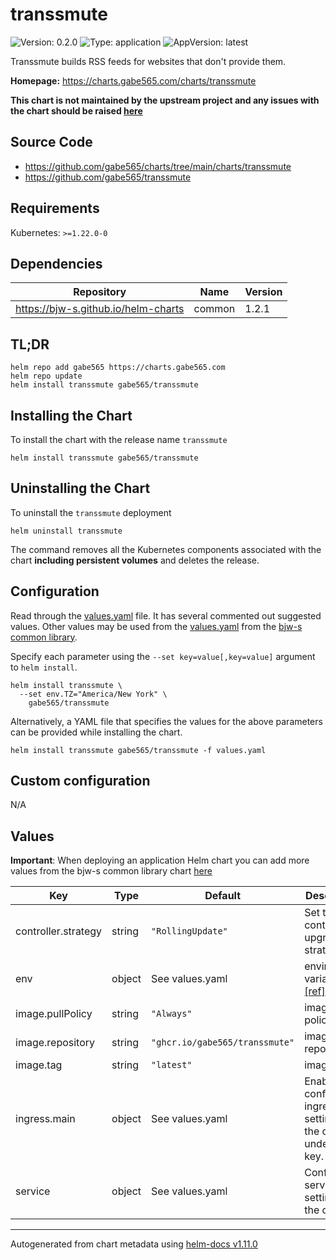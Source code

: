 # transsmute

![Version: 0.2.0](https://img.shields.io/badge/Version-0.2.0-informational?style=flat-square)
![Type: application](https://img.shields.io/badge/Type-application-informational?style=flat-square)
![AppVersion: latest](https://img.shields.io/badge/AppVersion-latest-informational?style=flat-square)

Transsmute builds RSS feeds for websites that don't provide them.

**Homepage:** <https://charts.gabe565.com/charts/transsmute>

**This chart is not maintained by the upstream project and any issues with the chart should be raised [here](https://github.com/gabe565/charts/issues/new)**

## Source Code

* <https://github.com/gabe565/charts/tree/main/charts/transsmute>
* <https://github.com/gabe565/transsmute>

## Requirements

Kubernetes: `>=1.22.0-0`

## Dependencies

| Repository | Name | Version |
|------------|------|---------|
| https://bjw-s.github.io/helm-charts | common | 1.2.1 |

## TL;DR

```console
helm repo add gabe565 https://charts.gabe565.com
helm repo update
helm install transsmute gabe565/transsmute
```

## Installing the Chart

To install the chart with the release name `transsmute`

```console
helm install transsmute gabe565/transsmute
```

## Uninstalling the Chart

To uninstall the `transsmute` deployment

```console
helm uninstall transsmute
```

The command removes all the Kubernetes components associated with the chart **including persistent volumes** and deletes the release.

## Configuration

Read through the [values.yaml](./values.yaml) file. It has several commented out suggested values.
Other values may be used from the [values.yaml](https://github.com/bjw-s/helm-charts/tree/main/charts/library/common/values.yaml) from the [bjw-s common library](https://github.com/bjw-s/helm-charts/tree/main/charts/library/common).

Specify each parameter using the `--set key=value[,key=value]` argument to `helm install`.

```console
helm install transsmute \
  --set env.TZ="America/New York" \
    gabe565/transsmute
```

Alternatively, a YAML file that specifies the values for the above parameters can be provided while installing the chart.

```console
helm install transsmute gabe565/transsmute -f values.yaml
```

## Custom configuration

N/A

## Values

**Important**: When deploying an application Helm chart you can add more values from the bjw-s common library chart [here](https://github.com/bjw-s/helm-charts/tree/main/charts/library/common)

| Key | Type | Default | Description |
|-----|------|---------|-------------|
| controller.strategy | string | `"RollingUpdate"` | Set the controller upgrade strategy |
| env | object | See values.yaml | environment variables. [[ref]](https://github.com/gabe565/transsmute#configuration) |
| image.pullPolicy | string | `"Always"` | image pull policy |
| image.repository | string | `"ghcr.io/gabe565/transsmute"` | image repository |
| image.tag | string | `"latest"` | image tag |
| ingress.main | object | See values.yaml | Enable and configure ingress settings for the chart under this key. |
| service | object | See values.yaml | Configures service settings for the chart. |

----------------------------------------------
Autogenerated from chart metadata using [helm-docs v1.11.0](https://github.com/norwoodj/helm-docs/releases/v1.11.0)
